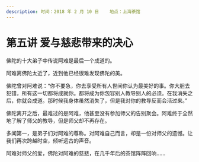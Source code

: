 ```yaml
---
description: 时间：2018 年 2 月 10 日    地点：上海茶馆
---
```


# 第五讲  爱与慈悲带来的决心

佛陀的十大弟子中传说阿难是最后一个成道的。

阿难离佛陀太近了，近到他已经很难发现佛陀的美。

佛陀曾对阿难说：“你不要急，你去享受所有人世间你认为最美好的事。你大胆去犯错，所有这一切都将成就你。都将成为你包容别人教导别人的必须。在我消失之后，你就会成道。那时候我身体虽然消失了，但是我对你的教导反而会活过来。”

佛陀离开之后，最难过的是阿难，他甚至没有参加师父的告别聚会。阿难终于全然地了解了师父的教导，但是师父却不再存在。

多闻第一，是弟子们对阿难的尊称。对阿难自己而言，却是一份对师父的遗憾。让我们再次跨越时空，倾听远古的声音。

阿难对师父的爱，佛陀对阿难的慈悲，在几千年后的茶馆阵阵回响……

